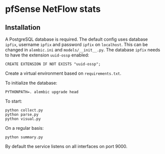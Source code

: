 # pfSense NetFlow stats

## Installation

A PostgreSQL database is required. The default config uses database `ipfix`, username `ipfix` and password `ipfix` on `localhost`. This can be changed in `alembic.ini` and `models/__init__.py`. The database `ipfix` needs to have the extension `uuid-ossp` enabled:
```postgresql
CREATE EXTENSION IF NOT EXISTS "uuid-ossp";
``` 

Create a virtual environment based on `requirements.txt`.

To initialize the database:
```shell script
PYTHONPATH=. alembic upgrade head
```

To start:
```shell script
python collect.py
python parse.py
python visual.py
```

On a regular basis:
```shell script
python summary.py
```

By default the service listens on all interfaces on port 9000.
 